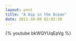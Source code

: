 ```yaml
---
layout: post
title: "A Dip in the Ocean"
date: 2011-10-08 02:02:58
---
```

{% youtube bkWQYUqEpVg %}